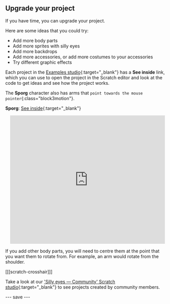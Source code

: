 ## Upgrade your project

If you have time, you can upgrade your project. 

Here are some ideas that you could try:
- Add more body parts
- Add more sprites with silly eyes
- Add more backdrops
- Add more accessories, or add more costumes to your accessories
- Try different graphic effects

Each project in the [Examples studio](https://scratch.mit.edu/studios/29029028){:target="_blank"} has a **See inside** link, which you can use to open the project in the Scratch editor and look at the code to get ideas and see how the project works.

The **Sporg** character also has arms that `point towards the mouse pointer`{:class="block3motion"}.

**Sporg**: [See inside](https://scratch.mit.edu/projects/495865892/editor){:target="_blank"}
<div class="scratch-preview" style="margin-left: 15px;">
  <iframe allowtransparency="true" width="485" height="402" src="https://scratch.mit.edu/projects/embed/495865892/?autostart=false" frameborder="0"></iframe>
</div>

If you add other body parts, you will need to centre them at the point that you want them to rotate from. For example, an arm would rotate from the shoulder.

[[[scratch-crosshair]]]

Take a look at our ['Silly eyes — Community' Scratch studio](https://scratch.mit.edu/studios/29120534){:target="_blank"} to see projects created by community members.

--- save ---
